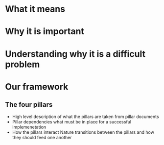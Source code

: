 # What it means

# Why it is important

# Understanding why it is a difficult problem

# Our framework

## The four pillars
- High level description of what the pillars are
    taken from pillar documents
- Pillar dependencies
    what must be in place for a successful implemenetation
- How the pillars interact
    Nature transitions between the pillars and how they should feed one another

